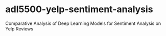 # adl5500-yelp-sentiment-analysis
Comparative Analysis of Deep Learning Models for Sentiment Analysis on Yelp Reviews
